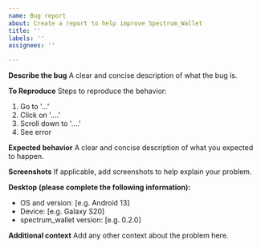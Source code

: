 ```yaml
---
name: Bug report
about: Create a report to help improve Spectrum_Wallet
title: ''
labels: ''
assignees: ''

---
```


**Describe the bug**
A clear and concise description of what the bug is.

**To Reproduce**
Steps to reproduce the behavior:
1. Go to '...'
2. Click on '....'
3. Scroll down to '....'
4. See error

**Expected behavior**
A clear and concise description of what you expected to happen.

**Screenshots**
If applicable, add screenshots to help explain your problem.

**Desktop (please complete the following information):**
 - OS and version: [e.g. Android 13]
 - Device: [e.g. Galaxy S20]
 - spectrum_wallet version: [e.g. 0.2.0]

**Additional context**
Add any other context about the problem here.

